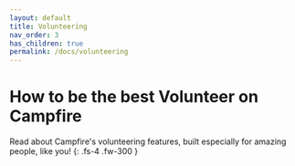 ```yaml
---
layout: default
title: Volunteering
nav_order: 3
has_children: true
permalink: /docs/volunteering
---
```


# How to be the best Volunteer on Campfire

Read about Campfire's volunteering features, built especially for amazing people, like you!
{: .fs-4 .fw-300 }
